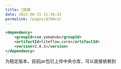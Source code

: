 ```yaml
---
title: 🧬依赖
date: 2022-06-15 11:36:43
permalink: /pages/8760c4/
---
```


```xml
<dependency>
	<groupId>com.yomahub</groupId>
    <artifactId>liteflow-core</artifactId>
	<version>2.8.1</version>
</dependency>
```
为稳定版本，目前jar包已上传中央仓库，可以直接依赖到